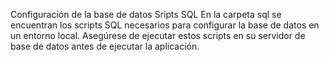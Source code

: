 Configuración de la base de datos
Sripts SQL
En la carpeta sql se encuentran los scripts SQL necesarios para configurar la base de datos en un entorno local. Asegúrese de ejecutar estos scripts en su servidor de base de datos antes de ejecutar la aplicación.
